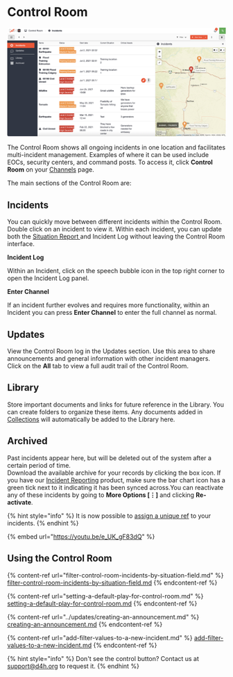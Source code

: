 # Control Room

![](<../../.gitbook/assets/control room.png>)

The Control Room shows all ongoing incidents in one location and facilitates multi-incident management. Examples of where it can be used include EOCs, security centers, and command posts. To access it, click **Control Room** on your [Channels](../channels/) page.&#x20;

The main sections of the Control Room are:

## Incidents

You can quickly move between different incidents within the Control Room. Double click on an incident to view it. Within each incident, you can update both the [Situation Report ](../situation/)and Incident Log without leaving the Control Room interface.

**Incident Log**

Within an Incident, click on the speech bubble icon in the top right corner to open the Incident Log panel.

**Enter Channel**

If an incident further evolves and requires more functionality, within an Incident you can press **Enter Channel** to enter the full channel as normal.

## Updates

View the Control Room log in the Updates section. Use this area to share announcements and general information with other incident managers. Click on the **All** tab to view a full audit trail of the Control Room.

## Library

Store important documents and links for future reference in the Library. You can create folders to organize these items. Any documents added in [Collections](../admin-area/collections/) will automatically be added to the Library here.&#x20;

## Archived

Past incidents appear here, but will be deleted out of the system after a certain period of time.\
Download the available archive for your records by clicking the box icon. If you have our [Incident Reporting](../../incident-reporting/getting-started.md) product, make sure the bar chart icon has a green tick next to it indicating it has been synced across.﻿You can reactivate any of these incidents by going to **More Options \[⋮]** and clicking **Re-activate**. &#x20;

{% hint style="info" %}
It is now possible to [assign a unique ref](../channels/assigning-a-unique-identifier-to-an-incident/) to your incidents.&#x20;
{% endhint %}

{% embed url="https://youtu.be/e_UK_gF83dQ" %}

## Using the Control Room

{% content-ref url="filter-control-room-incidents-by-situation-field.md" %}
[filter-control-room-incidents-by-situation-field.md](filter-control-room-incidents-by-situation-field.md)
{% endcontent-ref %}

{% content-ref url="setting-a-default-play-for-control-room.md" %}
[setting-a-default-play-for-control-room.md](setting-a-default-play-for-control-room.md)
{% endcontent-ref %}

{% content-ref url="../updates/creating-an-announcement.md" %}
[creating-an-announcement.md](../updates/creating-an-announcement.md)
{% endcontent-ref %}

{% content-ref url="add-filter-values-to-a-new-incident.md" %}
[add-filter-values-to-a-new-incident.md](add-filter-values-to-a-new-incident.md)
{% endcontent-ref %}

{% hint style="info" %}
Don't see the control button? Contact us at support@d4h.org to request it.&#x20;
{% endhint %}
